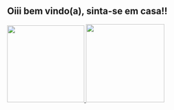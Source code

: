 ## Oiii bem vindo(a), sinta-se em casa!!
<div>
  <a href="https://github.com/sSn0wy">
  <img height="180em" src="https://github-readme-stats.vercel.app/api?username=sSn0wy&show_icons=true&theme=tokyonight&include_all_commits=true&count_private=true&locale=pt-br"/>
  <img height="183em" src="https://github-readme-stats.vercel.app/api/top-langs/?username=sSn0wy&layout=compact&langs_count=7&theme=tokyonight&locale=pt-br"/>
</div>

